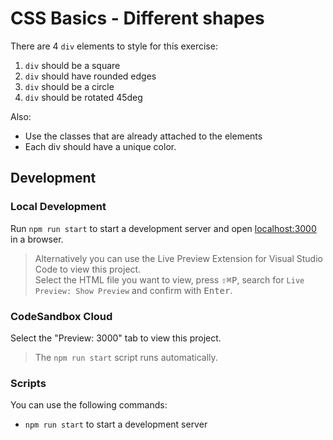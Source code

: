 # CSS Basics - Different shapes

There are 4 `div` elements to style for this exercise:

1. `div` should be a square
2. `div` should have rounded edges
3. `div` should be a circle
4. `div` should be rotated 45deg

Also:

- Use the classes that are already attached to the elements
- Each div should have a unique color.

## Development

### Local Development

Run `npm run start` to start a development server and open [localhost:3000](http://localhost:3000) in a browser.

> Alternatively you can use the Live Preview Extension for Visual Studio Code to view this project.  
> Select the HTML file you want to view, press <kbd>⇧</kbd><kbd>⌘</kbd><kbd>P</kbd>, search for `Live Preview: Show Preview` and confirm with <kbd>Enter</kbd>.

### CodeSandbox Cloud

Select the "Preview: 3000" tab to view this project.

> The `npm run start` script runs automatically.

### Scripts

You can use the following commands:

- `npm run start` to start a development server
